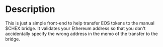 # Description

This is just a simple front-end to help transfer EOS tokens to the manual $CHEX bridge. It validates your Ethereum address so that you don't accidentally specify the wrong address in the memo of the transfer to the bridge.